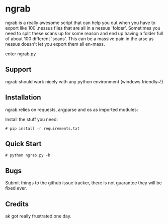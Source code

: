 ngrab
========

ngrab is a really awesome script that can help you out when you have to export like 100 .nessus files that are all in a nessus 'folder'. Sometimes you need to split these scans up for some reason and end up having a folder full of about 100 different 'scans'. This can be a massive pain in the arse as nessus doesn't let you export them all en-mass.

enter ngrab.py

Support
-------

ngrab should work nicely with any python environment (windows friendly~!)

Installation
------------

ngrab relies on requests, argparse and os as imported modules:

Install the stuff you need:

    # pip install -r requirements.txt


Quick Start
-----------

    # python ngrab.py -h

Bugs
----

Submit things to the github issue tracker, there is not guarantee they will be fixed ever.

Credits
-------

ak got really frustrated one day.
